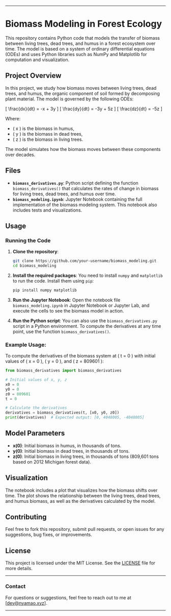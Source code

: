 
---

# **Biomass Modeling in Forest Ecology**

This repository contains Python code that models the transfer of biomass between living trees, dead trees, and humus in a forest ecosystem over time. The model is based on a system of ordinary differential equations (ODEs) and uses Python libraries such as NumPy and Matplotlib for computation and visualization.

## **Project Overview**

In this project, we study how biomass moves between living trees, dead trees, and humus, the organic component of soil formed by decomposing plant material. The model is governed by the following ODEs:

\[
\frac{dx}{dt} = -x + 3y
\]
\[
\frac{dy}{dt} = -3y + 5z
\]
\[
\frac{dz}{dt} = -5z
\]

Where:
- \( x \) is the biomass in humus,
- \( y \) is the biomass in dead trees,
- \( z \) is the biomass in living trees.

The model simulates how the biomass moves between these components over decades.

## **Files**

- **`biomass_derivatives.py`**: Python script defining the function `biomass_derivatives()` that calculates the rates of change in biomass for living trees, dead trees, and humus over time.
- **`biomass_modeling.ipynb`**: Jupyter Notebook containing the full implementation of the biomass modeling system. This notebook also includes tests and visualizations.

## **Usage**

### **Running the Code**

1. **Clone the repository**:
   ```bash
   git clone https://github.com/your-username/biomass_modeling.git
   cd biomass_modeling
   ```

2. **Install the required packages**:
   You need to install `numpy` and `matplotlib` to run the code. Install them using `pip`:
   ```bash
   pip install numpy matplotlib
   ```

3. **Run the Jupyter Notebook**:
   Open the notebook file `biomass_modeling.ipynb` in Jupyter Notebook or Jupyter Lab, and execute the cells to see the biomass model in action.

4. **Run the Python script**:
   You can also use the `biomass_derivatives.py` script in a Python environment. To compute the derivatives at any time point, use the function `biomass_derivatives()`.

### **Example Usage**:

To compute the derivatives of the biomass system at \( t = 0 \) with initial values of \( x = 0 \), \( y = 0 \), and \( z = 809601 \):

```python
from biomass_derivatives import biomass_derivatives

# Initial values of x, y, z
x0 = 0
y0 = 0
z0 = 809601
t = 0

# Calculate the derivatives
derivatives = biomass_derivatives(t, [x0, y0, z0])
print(derivatives)  # Expected output: [0, 4048005, -4048005]
```

## **Model Parameters**

- **x(0)**: Initial biomass in humus, in thousands of tons.
- **y(0)**: Initial biomass in dead trees, in thousands of tons.
- **z(0)**: Initial biomass in living trees, in thousands of tons (809,601 tons based on 2012 Michigan forest data).

## **Visualization**

The notebook includes a plot that visualizes how the biomass shifts over time. The plot shows the relationship between the living trees, dead trees, and humus biomass, as well as the derivatives calculated by the model.

## **Contributing**

Feel free to fork this repository, submit pull requests, or open issues for any suggestions, bug fixes, or improvements.

## **License**

This project is licensed under the MIT License. See the [LICENSE](LICENSE) file for more details.

---

### **Contact**
For questions or suggestions, feel free to reach out to me at [dev@nyamao.xyz].

---

